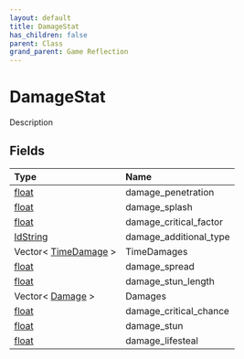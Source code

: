 ```yaml
---
layout: default
title: DamageStat
has_children: false
parent: Class
grand_parent: Game Reflection
---
```

# DamageStat
Description 

## Fields

| Type | Name |
|:----------|:--------------|
| [float](/riftbreaker-wiki/docs/game-reflection/components/float/) | damage_penetration |
| [float](/riftbreaker-wiki/docs/game-reflection/components/float/) | damage_splash |
| [float](/riftbreaker-wiki/docs/game-reflection/components/float/) | damage_critical_factor |
| [IdString](/riftbreaker-wiki/docs/game-reflection/components/id_string/) | damage_additional_type |
| Vector< [TimeDamage](/riftbreaker-wiki/docs/game-reflection/classes/time_damage/) > | TimeDamages |
| [float](/riftbreaker-wiki/docs/game-reflection/components/float/) | damage_spread |
| [float](/riftbreaker-wiki/docs/game-reflection/components/float/) | damage_stun_length |
| Vector< [Damage](/riftbreaker-wiki/docs/game-reflection/classes/damage/) > | Damages |
| [float](/riftbreaker-wiki/docs/game-reflection/components/float/) | damage_critical_chance |
| [float](/riftbreaker-wiki/docs/game-reflection/components/float/) | damage_stun |
| [float](/riftbreaker-wiki/docs/game-reflection/components/float/) | damage_lifesteal |

